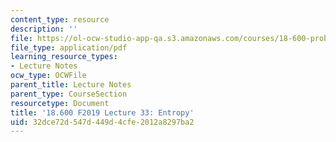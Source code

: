 ```yaml
---
content_type: resource
description: ''
file: https://ol-ocw-studio-app-qa.s3.amazonaws.com/courses/18-600-probability-and-random-variables-fall-2019/32dce72d547d449d4cfe2012a8297ba2_MIT18_600F19_lec33.pdf
file_type: application/pdf
learning_resource_types:
- Lecture Notes
ocw_type: OCWFile
parent_title: Lecture Notes
parent_type: CourseSection
resourcetype: Document
title: '18.600 F2019 Lecture 33: Entropy'
uid: 32dce72d-547d-449d-4cfe-2012a8297ba2
---
```

